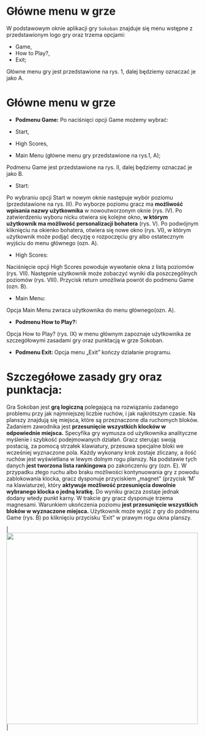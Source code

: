# Główne menu w grze 

W podstawowym oknie aplikacji gry `Sokoban` znajduje się menu wstępne z przedstawionym logo gry oraz trzema opcjami:  

* Game, 
* How to Play?, 
* Exit; 

Główne menu gry jest przedstawione na rys. 1, dalej będziemy oznaczać je jako A. 

# Główne menu w grze 
* <b>Podmenu Game:</b>
Po naciśnięci opcji Game możemy wybrać:

* Start,  
* High Scores,  
* Main Menu (główne menu gry przedstawione na rys.1, A);  

Podmenu Game jest przedstawione na rys. II, dalej będziemy oznaczać je jako B. 

* Start:

Po wybraniu opcji Start w nowym oknie następuje wybór poziomu (przedstawione na rys. III). Po wyborze poziomu gracz ma <b>możliwość wpisania nazwy użytkownika</b> w nowoutworzonym oknie (rys. IV). Po zatwierdzeniu wyboru nicku otwiera się kolejne okno, <b>w którym użytkownik ma możliwość personalizacji bohatera</b> (rys. V). Po podwójnym kliknięciu na okienko bohatera, otwiera się nowe okno (rys. VI), w którym użytkownik może podjąć decyzję o rozpoczęciu gry albo ostatecznym wyjściu do menu głównego (ozn. A). 

* High Scores:

Naciśnięcie opcji High Scores powoduje wywołanie okna z listą poziomów (rys. VII). Następnie użytkownik może zobaczyć wyniki dla poszczególnych poziomów (rys. VIII). Przycisk return umożliwia powrót do podmenu Game (ozn. B). 

* Main Menu:

Opcja Main Menu zwraca użytkownika do menu głównego(ozn. A). 

* <b>Podmenu How to Play?: </b>

Opcja How to Play? (rys. IX) w menu głównym zapoznaje użytkownika ze szczegółowymi zasadami gry oraz punktacją w grze Sokoban. 

* <b>Podmenu Exit: </b>
Opcja menu „Exit” kończy działanie programu. 

# Szczegółowe zasady gry oraz punktacja: 

Gra Sokoban jest <b>grą logiczną</b> polegającą na rozwiązaniu zadanego problemu przy jak najmniejszej liczbie ruchów, i jak najkrótszym czasie. Na planszy znajdują się miejsca, które są przeznaczone dla ruchomych bloków. Zadaniem zawodnika jest <b>przesunięcie wszystkich klocków w odpowiednie miejsca.</b> Specyfika gry wymusza od użytkownika analityczne myślenie i szybkość podejmowanych działań. Gracz sterując swoją postacią, za pomocą strzałek klawiatury, przesuwa specjalne bloki we wcześniej wyznaczone pola. Każdy wykonany krok zostaje zliczany, a ilość ruchów jest wyświetlana w lewym dolnym rogu planszy. Na podstawie tych danych <b>jest tworzona lista rankingowa</b> po zakończeniu gry (ozn. E). W przypadku złego ruchu albo braku możliwości kontynuowania gry z powodu zablokowania klocka, gracz dysponuje przyciskiem „magnet” (przycisk ‘M’ na klawiaturze), który <b>aktywuje możliwość przesunięcia dowolnie wybranego klocka o jedną kratkę.</b> Do wyniku gracza zostaje jednak dodany wtedy punkt karny.  W trakcie gry gracz dysponuje trzema magnesami. Warunkiem ukończenia poziomu <b>jest przesunięcie wszystkich bloków w wyznaczone miejsca.</b> Użytkownik może wyjść z gry do podmenu Game (rys. B) po kliknięciu przycisku ‘Exit” w prawym rogu okna planszy.   


|<img src="images/30.png" width="500" height="500"> |
